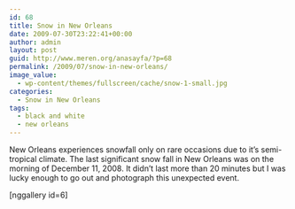 ```yaml
---
id: 68
title: Snow in New Orleans
date: 2009-07-30T23:22:41+00:00
author: admin
layout: post
guid: http://www.meren.org/anasayfa/?p=68
permalink: /2009/07/snow-in-new-orleans/
image_value:
  - wp-content/themes/fullscreen/cache/snow-1-small.jpg
categories:
  - Snow in New Orleans
tags:
  - black and white
  - new orleans
---
```

New Orleans experiences snowfall only on rare occasions due to it&#8217;s semi-tropical climate. The last significant snow fall in New Orleans was on the morning of December 11, 2008. It didn&#8217;t last more than 20 minutes but I was lucky enough to go out and photograph this unexpected event.

[nggallery id=6]